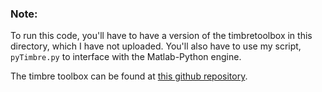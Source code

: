 ### Note:

To run this code, you'll have to have a version of the timbretoolbox in this directory, which I have not uploaded. You'll also have to use my script, `pyTimbre.py` to interface with the Matlab-Python engine.

The timbre toolbox can be found at [this github repository](https://github.com/mondaugen/timbretoolbox).
